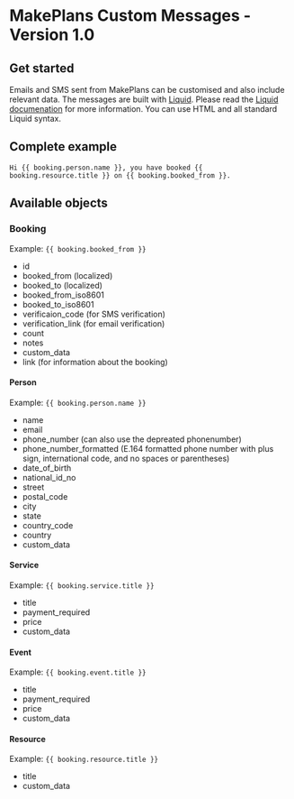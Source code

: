 # MakePlans Custom Messages - Version 1.0

## Get started

Emails and SMS sent from MakePlans can be customised and also include relevant data. The messages are built with [Liquid](http://liquidmarkup.org). Please read the [Liquid documenation](https://github.com/Shopify/liquid/wiki) for more information. You can use HTML and all standard Liquid syntax.

## Complete example

```
Hi {{ booking.person.name }}, you have booked {{ booking.resource.title }} on {{ booking.booked_from }}.
```

## Available objects

### Booking

Example: `{{ booking.booked_from }}`

* id
* booked_from (localized)
* booked_to (localized)
* booked_from_iso8601
* booked_to_iso8601
* verificaion_code (for SMS verification)
* verification_link (for email verification)
* count
* notes
* custom_data
* link (for information about the booking)

#### Person

Example: `{{ booking.person.name }}`

* name
* email
* phone_number (can also use the depreated phonenumber)
* phone_number_formatted (E.164 formatted phone number with plus sign, international code, and no spaces or parentheses)
* date_of_birth
* national_id_no
* street
* postal_code
* city
* state
* country_code
* country
* custom_data

#### Service

Example: `{{ booking.service.title }}`

* title
* payment_required
* price
* custom_data

#### Event

Example: `{{ booking.event.title }}`

* title
* payment_required
* price
* custom_data

#### Resource

Example: `{{ booking.resource.title }}`

* title
* custom_data